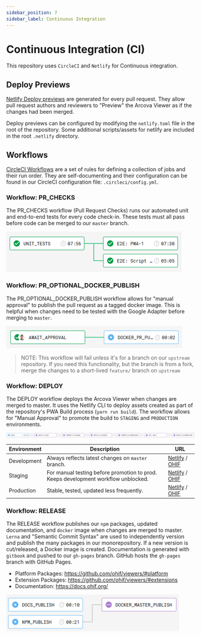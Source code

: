 ```yaml
---
sidebar_position: 7
sidebar_label: Continuous Integration
---
```


# Continuous Integration (CI)

This repository uses `CircleCI` and `Netlify` for Continuous integration.

## Deploy Previews

[Netlify Deploy previews][deploy-previews] are generated for every pull request.
They allow pull request authors and reviewers to "Preview" the Arcova Viewer as if
the changes had been merged.

Deploy previews can be configured by modifying the `netlify.toml` file in the
root of the repository. Some additional scripts/assets for netlify are included
in the root `.netlify` directory.

## Workflows

[CircleCI Workflows][circleci-workflows] are a set of rules for defining a
collection of jobs and their run order. They are self-documenting and their
configuration can be found in our CircleCI configuration file:
`.circleci/config.yml`.

### Workflow: PR_CHECKS

The PR_CHECKS workflow (Pull Request Checks) runs our automated unit and
end-to-end tests for every code check-in. These tests must all pass before code
can be merged to our `master` branch.

![PR_CHECKS](../assets/img/WORKFLOW_PR_CHECKS.png)

### Workflow: PR_OPTIONAL_DOCKER_PUBLISH

The PR_OPTIONAL_DOCKER_PUBLISH workflow allows for "manual approval" to publish
the pull request as a tagged docker image. This is helpful when changes need to
be tested with the Google Adapter before merging to `master`.

![PR_Workflow](../assets/img/WORKFLOW_PR_OPTIONAL_DOCKER_PUBLISH.png)

> NOTE: This workflow will fail unless it's for a branch on our `upstream`
> repository. If you need this functionality, but the branch is from a fork,
> merge the changes to a short-lived `feature/` branch on `upstream`

### Workflow: DEPLOY

The DEPLOY workflow deploys the Arcova Viewer when changes are merged to master.
It uses the Netlify CLI to deploy assets created as part of the repository's PWA
Build process (`yarn run build`). The workflow allows for "Manual Approval" to
promote the build to `STAGING` and `PRODUCTION` environments.

![WORKFLOW_DEPLOY](../assets/img/WORKFLOW_DEPLOY.png)

| Environment | Description                                                                        | URL                                           |
| ----------- | ---------------------------------------------------------------------------------- | --------------------------------------------- |
| Development | Always reflects latest changes on `master` branch.                                 | [Netlify][netlify-dev] / [OHIF][ohif-dev]     |
| Staging     | For manual testing before promotion to prod. Keeps development workflow unblocked. | [Netlify][netlify-stage] / [OHIF][ohif-stage] |
| Production  | Stable, tested, updated less frequently.                                           | [Netlify][netlify-prod] / [OHIF][ohif-prod]   |

### Workflow: RELEASE

The RELEASE workflow publishes our `npm` packages, updated documentation, and
`docker` image when changes are merged to master. `Lerna` and "Semantic Commit
Syntax" are used to independently version and publish the many packages in our
monorepository. If a new version is cut/released, a Docker image is created.
Documentation is generated with `gitbook` and pushed to our `gh-pages` branch.
GitHub hosts the `gh-pages` branch with GitHub Pages.

- Platform Packages: https://github.com/ohif/viewers/#platform
- Extension Packages: https://github.com/ohif/viewers/#extensions
- Documentation: https://docs.ohif.org/

![WORKFLOW_RELEASE](../assets/img/WORKFLOW_RELEASE.png)

<!--
  LINKS
-->

<!-- prettier-ignore-start -->
[deploy-previews]: https://www.netlify.com/blog/2016/07/20/introducing-deploy-previews-in-netlify/
[circleci-workflows]: https://circleci.com/docs/2.0/workflows/
[netlify-dev]: https://ohif-dev.netlify.com
[netlify-stage]: https://ohif-stage.netlify.com
[netlify-prod]: https://ohif-prod.netlify.com
[ohif-dev]: https://viewer-dev.ohif.org
[ohif-stage]: https://viewer-stage.ohif.org
[ohif-prod]: https://viewer-prod.ohif.org
<!-- prettier-ignore-end -->
